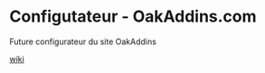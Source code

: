 # Configutateur - OakAddins.com

Future configurateur du site OakAddins

[wiki](https://github.com/P0ulpy/Configurateur-OakAddins/tree/master/docs/typeDoc)
